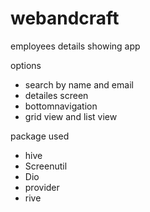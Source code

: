 # webandcraft

employees details showing app

options
* search by name and email
* detailes screen
* bottomnavigation
* grid view and list view

package used
* hive
* Screenutil
* Dio
* provider
* rive
